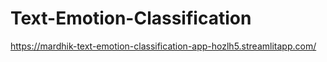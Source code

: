 # Text-Emotion-Classification

https://mardhik-text-emotion-classification-app-hozlh5.streamlitapp.com/
